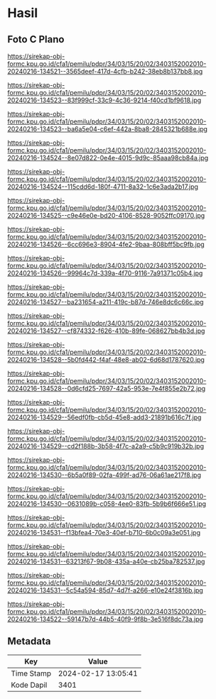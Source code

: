# Hasil

## Foto C Plano

https://sirekap-obj-formc.kpu.go.id/cfa1/pemilu/pdpr/34/03/15/20/02/3403152002010-20240216-134521--3565deef-417d-4cfb-b242-38eb8b137bb8.jpg

https://sirekap-obj-formc.kpu.go.id/cfa1/pemilu/pdpr/34/03/15/20/02/3403152002010-20240216-134523--83f999cf-33c9-4c36-9214-f40cd1bf9618.jpg

https://sirekap-obj-formc.kpu.go.id/cfa1/pemilu/pdpr/34/03/15/20/02/3403152002010-20240216-134523--ba6a5e04-c6ef-442a-8ba8-2845321b688e.jpg

https://sirekap-obj-formc.kpu.go.id/cfa1/pemilu/pdpr/34/03/15/20/02/3403152002010-20240216-134524--8e07d822-0e4e-4015-9d9c-85aaa98cb84a.jpg

https://sirekap-obj-formc.kpu.go.id/cfa1/pemilu/pdpr/34/03/15/20/02/3403152002010-20240216-134524--115cdd6d-180f-4711-8a32-1c6e3ada2b17.jpg

https://sirekap-obj-formc.kpu.go.id/cfa1/pemilu/pdpr/34/03/15/20/02/3403152002010-20240216-134525--c9e46e0e-bd20-4106-8528-9052ffc09170.jpg

https://sirekap-obj-formc.kpu.go.id/cfa1/pemilu/pdpr/34/03/15/20/02/3403152002010-20240216-134526--6cc696e3-8904-4fe2-9baa-808bff5bc9fb.jpg

https://sirekap-obj-formc.kpu.go.id/cfa1/pemilu/pdpr/34/03/15/20/02/3403152002010-20240216-134526--99964c7d-339a-4f70-9116-7a91371c05b4.jpg

https://sirekap-obj-formc.kpu.go.id/cfa1/pemilu/pdpr/34/03/15/20/02/3403152002010-20240216-134527--ba231654-a211-419c-b87d-746e8dc6c66c.jpg

https://sirekap-obj-formc.kpu.go.id/cfa1/pemilu/pdpr/34/03/15/20/02/3403152002010-20240216-134527--cf874332-f626-410b-89fe-068627bb4b3d.jpg

https://sirekap-obj-formc.kpu.go.id/cfa1/pemilu/pdpr/34/03/15/20/02/3403152002010-20240216-134528--5b0fd442-f4af-48e8-ab02-6d68d1787620.jpg

https://sirekap-obj-formc.kpu.go.id/cfa1/pemilu/pdpr/34/03/15/20/02/3403152002010-20240216-134528--0d6cfd25-7697-42a5-953e-7e4f855e2b72.jpg

https://sirekap-obj-formc.kpu.go.id/cfa1/pemilu/pdpr/34/03/15/20/02/3403152002010-20240216-134529--56edf0fb-cb5d-45e8-add3-21891b616c7f.jpg

https://sirekap-obj-formc.kpu.go.id/cfa1/pemilu/pdpr/34/03/15/20/02/3403152002010-20240216-134529--cd2f188b-3b58-4f7c-a2a9-c5b9c919b32b.jpg

https://sirekap-obj-formc.kpu.go.id/cfa1/pemilu/pdpr/34/03/15/20/02/3403152002010-20240216-134530--6b5a0f89-02fa-499f-ad76-06a61ae217f8.jpg

https://sirekap-obj-formc.kpu.go.id/cfa1/pemilu/pdpr/34/03/15/20/02/3403152002010-20240216-134530--0631089b-c058-4ee0-83fb-5b9b6f666e51.jpg

https://sirekap-obj-formc.kpu.go.id/cfa1/pemilu/pdpr/34/03/15/20/02/3403152002010-20240216-134531--f13bfea4-70e3-40ef-b710-6b0c09a3e051.jpg

https://sirekap-obj-formc.kpu.go.id/cfa1/pemilu/pdpr/34/03/15/20/02/3403152002010-20240216-134531--63213f67-9b08-435a-a40e-cb25ba782537.jpg

https://sirekap-obj-formc.kpu.go.id/cfa1/pemilu/pdpr/34/03/15/20/02/3403152002010-20240216-134531--5c54a594-85d7-4d7f-a266-e10e24f3816b.jpg

https://sirekap-obj-formc.kpu.go.id/cfa1/pemilu/pdpr/34/03/15/20/02/3403152002010-20240216-134522--59147b7d-44b5-40f9-9f8b-3e516f8dc73a.jpg


## Metadata

| Key        | Value               |
| ---------- | ------------------- |
| Time Stamp | 2024-02-17 13:05:41 |
| Kode Dapil | 3401                |



